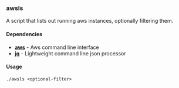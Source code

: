 ### awsls

A script that lists out running aws instances, optionally filtering them.

#### Dependencies

* **[aws](https://aws.amazon.com/cli/)** - Aws command line interface
* **[jq](https://stedolan.github.io/jq/)** - Lightweight command line json processor

#### Usage

    ./awsls <optional-filter>
